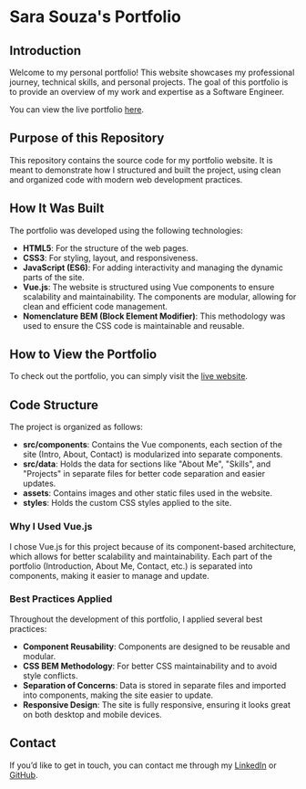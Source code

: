 # **Sara Souza's Portfolio**

## **Introduction**

Welcome to my personal portfolio! This website showcases my professional journey, technical skills, and personal projects. The goal of this portfolio is to provide an overview of my work and expertise as a Software Engineer. 

You can view the live portfolio [here](https://sarasouza18.github.io/sarasouza18/).

## **Purpose of this Repository**

This repository contains the source code for my portfolio website. It is meant to demonstrate how I structured and built the project, using clean and organized code with modern web development practices.

## **How It Was Built**

The portfolio was developed using the following technologies:

- **HTML5**: For the structure of the web pages.
- **CSS3**: For styling, layout, and responsiveness.
- **JavaScript (ES6)**: For adding interactivity and managing the dynamic parts of the site.
- **Vue.js**: The website is structured using Vue components to ensure scalability and maintainability. The components are modular, allowing for clean and efficient code management.
- **Nomenclature BEM (Block Element Modifier)**: This methodology was used to ensure the CSS code is maintainable and reusable.

## **How to View the Portfolio**

To check out the portfolio, you can simply visit the [live website](https://sarasouza18.github.io/sarasouza18/).

## **Code Structure**

The project is organized as follows:

- **src/components**: Contains the Vue components, each section of the site (Intro, About, Contact) is modularized into separate components.
- **src/data**: Holds the data for sections like "About Me", "Skills", and "Projects" in separate files for better code separation and easier updates.
- **assets**: Contains images and other static files used in the website.
- **styles**: Holds the custom CSS styles applied to the site.

### **Why I Used Vue.js**

I chose Vue.js for this project because of its component-based architecture, which allows for better scalability and maintainability. Each part of the portfolio (Introduction, About Me, Contact, etc.) is separated into components, making it easier to manage and update. 

### **Best Practices Applied**

Throughout the development of this portfolio, I applied several best practices:

- **Component Reusability**: Components are designed to be reusable and modular.
- **CSS BEM Methodology**: For better CSS maintainability and to avoid style conflicts.
- **Separation of Concerns**: Data is stored in separate files and imported into components, making the site easier to update.
- **Responsive Design**: The site is fully responsive, ensuring it looks great on both desktop and mobile devices.


## **Contact**

If you’d like to get in touch, you can contact me through my [LinkedIn](https://www.linkedin.com/in/sara-souza-931337116) or [GitHub](https://github.com/sarasouza18).
